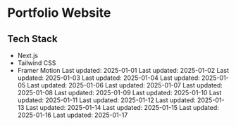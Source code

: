 # Portfolio Website

## Tech Stack

- Next.js
- Tailwind CSS
- Framer Motion
Last updated: 2025-01-01
Last updated: 2025-01-02
Last updated: 2025-01-03
Last updated: 2025-01-04
Last updated: 2025-01-05
Last updated: 2025-01-06
Last updated: 2025-01-07
Last updated: 2025-01-08
Last updated: 2025-01-09
Last updated: 2025-01-10
Last updated: 2025-01-11
Last updated: 2025-01-12
Last updated: 2025-01-13
Last updated: 2025-01-14
Last updated: 2025-01-15
Last updated: 2025-01-16
Last updated: 2025-01-17
